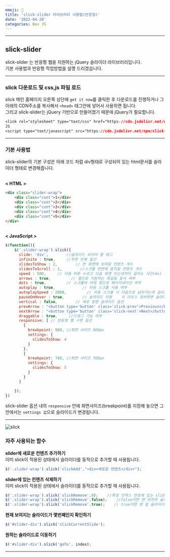 ```yaml
---
emoji: 🚣
title: 'slick-slider 라이브러리 사용법(반응형)'
date: '2022-04-20'
categories: Dev JS
---
```


---
## slick-slider

slick-slider 는 반응형 웹을 지원하는 jQuery 슬라이더 라이브러리입니다.  
기본 사용법과 반응형 작업방법을 설명 드리겠습니다.

---

### slick 다운로드 및 css,js 파일 로드

slick 메인 홈페이지 오른쪽 상단에 `get it now`를 클릭한 후 다운로드를 진행하거나 그 아래의 CDN주소를 복사해서 `<head>` 태그안에 넣어서 사용하면 됩니다.  
그리고 slick-slider는 jQuery 기반으로 만들어졌기 때문에 jQuery가 필요합니다.

```css
<link rel="stylesheet" type="text/css" href="https://cdn.jsdelivr.net/npm/slick-carousel@1.8.1/slick/slick.css"/>
JS
<script type="text/javascript" src="https://cdn.jsdelivr.net/npm/slick-carousel@1.8.1/slick/slick.min.js"></script>
```
---

### 기본 사용법

slick-slider의 기본 구성은 아래 코드 처럼 div형태로 구성되어 있는 html문서를 슬라이더 형태로 변경해줍니다.

   
**< HTML >**

```html
<div class="slider-wrap">
    <div class="cont">1</div>
    <div class="cont">2</div>
    <div class="cont">3</div>
    <div class="cont">4</div>
    <div class="cont">5</div>
</div>
```

   
**< JavaScript >**

```js
$(function(){
    $('.slider-wrap').slick({
      slide: 'div',        //슬라이드 되어야 할 태그
      infinite : true,     //무한 반복 옵션     
      slidesToShow : 2,        // 한 화면에 보여질 컨텐츠 개수
      slidesToScroll : 1,        //스크롤 한번에 움직일 컨텐츠 개수
      speed : 500,     // 다음 버튼 누르고 다음 화면 뜨는데까지 걸리는 시간(ms)
      arrows : true,         // 옆으로 이동하는 화살표 표시 여부
      dots : true,         // 스크롤바 아래 점으로 페이지네이션 여부
      autoplay : true,            // 자동 스크롤 사용 여부
      autoplaySpeed : 2000,         // 자동 스크롤 시 다음으로 넘어가는데 걸리는 시간 (ms)
      pauseOnHover : true,        // 슬라이드 이동    시 마우스 호버하면 슬라이더 멈추게 설정
      vertical : false,        // 세로 방향 슬라이드 옵션
      prevArrow : "<button type='button' class='slick-prev'>Previous</button>",
      nextArrow : "<button type='button' class='slick-next'>Next</button>",
      draggable : true,     //드래그 가능 여부 
      responsive: [ // 반응형 웹 구현 옵션
        {  
          breakpoint: 960, //화면 사이즈 960px
          settings: {
            slidesToShow: 4
          } 
        },
        { 
          breakpoint: 768, //화면 사이즈 768px
          settings: {    
            slidesToShow: 5
          } 
        }
      ]

    });
})
```

slick-slider 옵션 내의 `responsive` 안에 화면사이즈(breakpoint)를 지정해 놓으면 그 안에서는 `settings 값`으로 슬라이드가 변경됩니다.

---
![slick](https://velog.velcdn.com/images/woodie/post/4297932d-46bc-405a-a49b-50ab41d52a17/image.png)

### 자주 사용되는 함수

**slider에 새로운 컨텐츠 추가하기**  
이미 slick이 적용된 상태에서 슬라이더를 동적으로 추가할 때 사용됩니다.

```js
$('.slider-wrap').slick('slickAdd',"<div>새로운 컨텐츠</div>");
```

**slider에 있는 컨텐츠 삭제하기**  
이미 slick이 적용된 상태에서 슬라이더를 동적으로 추가할 때 사용됩니다.

```js
$('.slider-wrap').slick('slickRemove',0);    //특정 인덱스 번호에 있는 slider 삭제
$('.slider-wrap').slick('slickRemove',false);    //false이면 맨 마지막 슬라이더 삭제
$('.slider-wrap').slick('slickRemove',true);    // true이면 맨 앞 슬라이더 삭제
```

**현재 보여지는 슬라이드가 몇번째인지 확인하기**

```js
$('#slider-div').slick('slickCurrentSlide'); 
```

**원하는 슬라이드로 이동하기**

```js
$('#slider-div').slick('goTo', index);
```

---

```toc
```